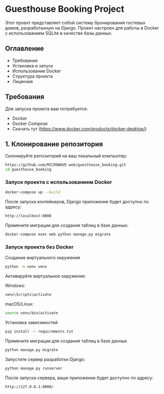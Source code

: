 # Guesthouse Booking Project

Этот проект представляет собой систему бронирования гостевых домов, разработанную на Django. Проект настроен для работы
в Docker с использованием SQLite в качестве базы данных.

## Оглавление

- Требования
- Установка и запуск
- Использование Docker
- Структура проекта
- Лицензия

## Требования

Для запуска проекта вам потребуется:

- Docker
- Docker Compose
- Скачать тут (https://www.docker.com/products/docker-desktop/)

## 1. Клонирование репозитория

Склонируйте репозиторий на ваш локальный компьютер:

```bash
https://github.com/MICROWAVE-web/guesthouse_booking.git
cd guesthouse_booking
```

### Запуск проекта с использованием Docker

```bash
docker-compose up --build
```

После запуска контейнеров, Django приложение будет доступно по адресу:

```bash
http://localhost:8000
```

Примените миграции для создания таблиц в базе данных:

```bash
docker-compose exec web python manage.py migrate
```

### Запуск проекта без Docker
Создание виртуального окружения

```bash
python -m venv venv
```
Активируйте виртуальное окружение:

Windows:

```bash
venv\Scripts\activate
```
macOS/Linux:

```bash
source venv/bin/activate
```
Установка зависимостей

   
```bash
pip install -r requirements.txt
```
Примените миграции для создания таблиц в базе данных
   

```bash
python manage.py migrate
```


   Запустите сервер разработки Django:
```bash
python manage.py runserver
```
После запуска сервера, ваше приложение будет доступно по адресу:

```bash
http://127.0.0.1:8000/
```